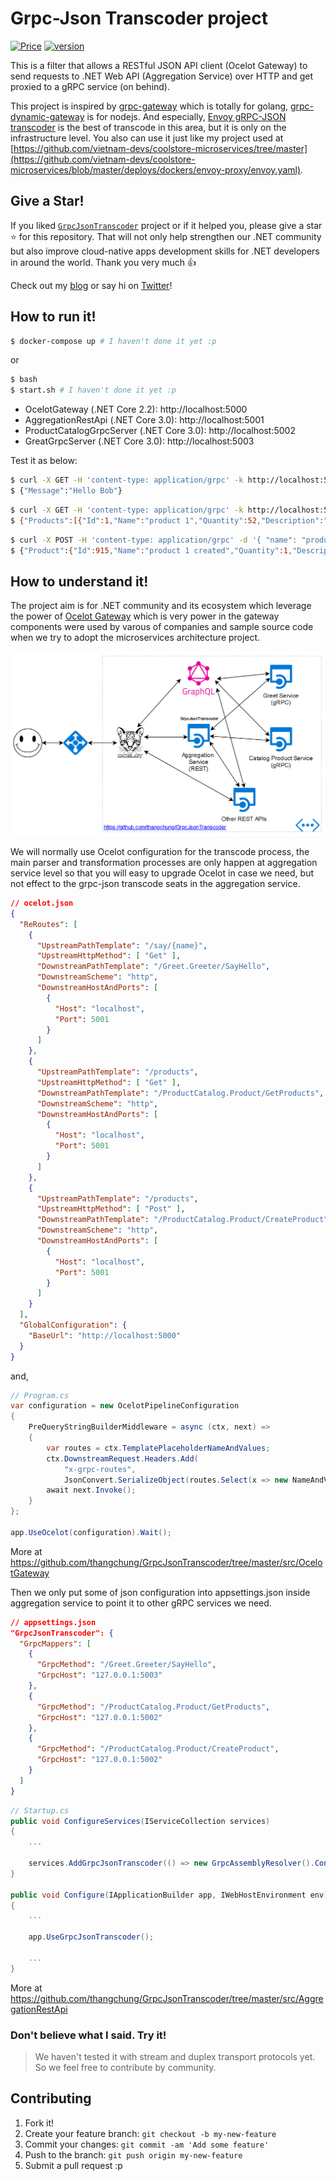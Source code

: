 # Grpc-Json Transcoder project

[![Price](https://img.shields.io/badge/price-FREE-0098f7.svg)](https://github.com/thangchung/GrpcJsonTranscoder/blob/master/LICENSE)
[![version](https://img.shields.io/nuget/v/GrpcJsonTranscoder.svg?label=version)](https://www.nuget.org/packages?q=GrpcJsonTranscoder)

This is a filter that allows a RESTful JSON API client (Ocelot Gateway) to send requests to .NET Web API (Aggregation Service) over HTTP and get proxied to a gRPC service (on behind).

This project is inspired by [grpc-gateway](https://github.com/grpc-ecosystem/grpc-gateway) which is totally for golang, [grpc-dynamic-gateway](https://github.com/konsumer/grpc-dynamic-gateway) is for nodejs. And especially, [Envoy gRPC-JSON transcoder](https://www.envoyproxy.io/docs/envoy/latest/configuration/http_filters/grpc_json_transcoder_filter) is the best of transcode in this area, but it is only on the infrastructure level. You also can use it just like my project used at [https://github.com/vietnam-devs/coolstore-microservices/tree/master](https://github.com/vietnam-devs/coolstore-microservices/blob/master/deploys/dockers/envoy-proxy/envoy.yaml).

## Give a Star!

If you liked [`GrpcJsonTranscoder`](https://github.com/thangchung/GrpcJsonTranscoder) project or if it helped you, please give a star :star: for this repository. That will not only help strengthen our .NET community but also improve cloud-native apps development skills for .NET developers in around the world. Thank you very much :+1:

Check out my [blog](https://medium.com/@thangchung) or say hi on [Twitter](https://twitter.com/thangchung)!

## How to run it!


```bash
$ docker-compose up # I haven't done it yet :p
```

or 

```bash
$ bash
$ start.sh # I haven't done it yet :p
```

- OcelotGateway (.NET Core 2.2): http://localhost:5000
- AggregationRestApi (.NET Core 3.0): http://localhost:5001
- ProductCatalogGrpcServer (.NET Core 3.0): http://localhost:5002
- GreatGrpcServer (.NET Core 3.0): http://localhost:5003

Test it as below:

```bash
$ curl -X GET -H 'content-type: application/grpc' -k http://localhost:5000/say/Bob
$ {"Message":"Hello Bob"}
```

```bash
$ curl -X GET -H 'content-type: application/grpc' -k http://localhost:5000/products
$ {"Products":[{"Id":1,"Name":"product 1","Quantity":52,"Description":"description of product 1"},...]}
```

```bash
$ curl -X POST -H 'content-type: application/grpc' -d '{ "name": "product 1", "quantity": 1, "description": "this is product 1" }' -k http://localhost:5000/products
$ {"Product":{"Id":915,"Name":"product 1 created","Quantity":1,"Description":"this is product 1 created"}}
```


## How to understand it!

The project aim is for .NET community and its ecosystem which leverage the power of [Ocelot Gateway](https://github.com/ThreeMammals/Ocelot) which is very power in the gateway components were used by varous of companies and sample source code when we try to adopt the microservices architecture project.

![](assets/overview.png)

We will normally use Ocelot configuration for the transcode process, the main parser and transformation processes are only happen at aggregation service level so that you will easy to upgrade Ocelot in case we need, but not effect to the grpc-json transcode seats in the aggregation service. 

```json
// ocelot.json
{
  "ReRoutes": [
    {
      "UpstreamPathTemplate": "/say/{name}",
      "UpstreamHttpMethod": [ "Get" ],
      "DownstreamPathTemplate": "/Greet.Greeter/SayHello",
      "DownstreamScheme": "http",
      "DownstreamHostAndPorts": [
        {
          "Host": "localhost",
          "Port": 5001
        }
      ]
    },
    {
      "UpstreamPathTemplate": "/products",
      "UpstreamHttpMethod": [ "Get" ],
      "DownstreamPathTemplate": "/ProductCatalog.Product/GetProducts",
      "DownstreamScheme": "http",
      "DownstreamHostAndPorts": [
        {
          "Host": "localhost",
          "Port": 5001
        }
      ]
    },
    {
      "UpstreamPathTemplate": "/products",
      "UpstreamHttpMethod": [ "Post" ],
      "DownstreamPathTemplate": "/ProductCatalog.Product/CreateProduct",
      "DownstreamScheme": "http",
      "DownstreamHostAndPorts": [
        {
          "Host": "localhost",
          "Port": 5001
        }
      ]
    }
  ],
  "GlobalConfiguration": {
    "BaseUrl": "http://localhost:5000"
  }
}
```

and,

```csharp
// Program.cs
var configuration = new OcelotPipelineConfiguration
{
    PreQueryStringBuilderMiddleware = async (ctx, next) =>
    {
        var routes = ctx.TemplatePlaceholderNameAndValues;
        ctx.DownstreamRequest.Headers.Add(
            "x-grpc-routes",
            JsonConvert.SerializeObject(routes.Select(x => new NameAndValue { Name = x.Name, Value = x.Value })));
        await next.Invoke();
    }
};

app.UseOcelot(configuration).Wait();
```

More at https://github.com/thangchung/GrpcJsonTranscoder/tree/master/src/OcelotGateway

Then we only put some of json configuration into appsettings.json inside aggregation service to point it to other gRPC services we need.

```json
// appsettings.json
"GrpcJsonTranscoder": {
  "GrpcMappers": [
    {
      "GrpcMethod": "/Greet.Greeter/SayHello",
      "GrpcHost": "127.0.0.1:5003"
    },
    {
      "GrpcMethod": "/ProductCatalog.Product/GetProducts",
      "GrpcHost": "127.0.0.1:5002"
    },
    {
      "GrpcMethod": "/ProductCatalog.Product/CreateProduct",
      "GrpcHost": "127.0.0.1:5002"
    }
  ]
}
```

```csharp
// Startup.cs
public void ConfigureServices(IServiceCollection services)
{
    ...

    services.AddGrpcJsonTranscoder(() => new GrpcAssemblyResolver().ConfigGrpcAssembly(typeof(Greeter.GreeterClient).Assembly));
}

public void Configure(IApplicationBuilder app, IWebHostEnvironment env)
{
    ...

    app.UseGrpcJsonTranscoder();
    
    ...
}
```

More at https://github.com/thangchung/GrpcJsonTranscoder/tree/master/src/AggregationRestApi

### **Don't believe what I said. Try it!**

> We haven't tested it with stream and duplex transport protocols yet. So we feel free to contribute by community.

## Contributing

1. Fork it!
2. Create your feature branch: `git checkout -b my-new-feature`
3. Commit your changes: `git commit -am 'Add some feature'`
4. Push to the branch: `git push origin my-new-feature`
5. Submit a pull request :p